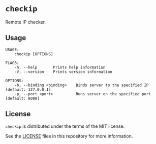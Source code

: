 # `checkip`

Remote IP checker.

## Usage

```
USAGE:
    checkip [OPTIONS]

FLAGS:
    -h, --help       Prints help information
    -V, --version    Prints version information

OPTIONS:
    -b, --binding <binding>    Binds server to the specified IP [default: 127.0.0.1]
    -p, --port <port>          Runs server on the specified port [default: 8080]
```

## License

`checkip` is distributed under the terms of the MIT license.

See the [LICENSE](LICENSE) files in this repository for more information.
